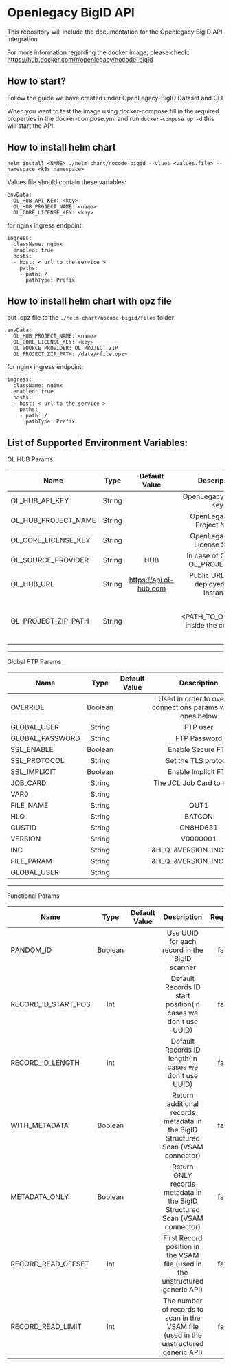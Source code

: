 # Openlegacy BigID API
This repository will include the documentation for the Openlegacy BigID API integration 

For more information regarding the docker image, please check: https://hub.docker.com/r/openlegacy/nocode-bigid

## How to start?
Follow the guide we have created under OpenLegacy-BigID Dataset and CLI

When you want to test the image using docker-compose fill in the required properties in the docker-compose.yml and run `docker-compose up -d` this will start the API.

## How to install helm chart

`helm install <NAME> ./helm-chart/nocode-bigid --vlues <values.file> --namespace <k8s namespace>`

Values file should contain these variables:
```
envData:
  OL_HUB_API_KEY: <key>
  OL_HUB_PROJECT_NAME: <name>
  OL_CORE_LICENSE_KEY: <key>
```
for nginx ingress endpoint:

```
ingress:
  className: nginx
  enabled: true
  hosts:
  - host: < url to the service >
    paths:
    - path: /
      pathType: Prefix
```
## How to install helm chart with opz file
put .opz file to the `./helm-chart/nocode-bigid/files` folder
```
envData:
  OL_HUB_PROJECT_NAME: <name>
  OL_CORE_LICENSE_KEY: <key>
  OL_SOURCE_PROVIDER: OL_PROJECT_ZIP
  OL_PROJECT_ZIP_PATH: /data/<file.opz>
```
for nginx ingress endpoint:

```
ingress:
  className: nginx
  enabled: true
  hosts:
  - host: < url to the service >
    paths:
    - path: /
      pathType: Prefix
```

## List of Supported Environment Variables:

OL HUB Params:

| Name | Type | Default Value | Description | Required |
| ------------- |:-------------:| :-------------:| :-------------:| :-------------:|
| OL_HUB_API_KEY     | String     | | OpenLegacy Hub API Key | true|
| OL_HUB_PROJECT_NAME     | String    | |OpenLegacyHub Project Name| true|
| OL_CORE_LICENSE_KEY     | String     | |OpenLegacyHub License String | true|
| OL_SOURCE_PROVIDER     | String     | HUB|  In case of OPZ use OL_PROJECT_ZIP  | false|
| OL_HUB_URL     | String    |  https://api.ol-hub.com| Public URL of the deployed Hub Instance| false|
| OL_PROJECT_ZIP_PATH     | String    |  | <PATH_TO_OPZ_FILE> inside the container| true ONLY when using OPZ|

---
Global FTP Params

| Name | Type | Default Value | Description | Required |
| ------------- |:-------------:| :-------------:| :-------------:| :-------------:|
| OVERRIDE     | Boolean  | | Used in order to override connections params with the ones below  | false|
| GLOBAL_USER     | String     | | FTP user| false
| GLOBAL_PASSWORD     | String     | |FTP Password| false|
| SSL_ENABLE     | Boolean     |  | Enable Secure FTP| false|
| SSL_PROTOCOL     | String    | | Set the TLS protocol| false|
| SSL_IMPLICIT     | Boolean    |  | Enable Implicit FTP| false|
| JOB_CARD     | String     | | The JCL Job Card to submit| false|
| VAR0     | String     | | | false|
| FILE_NAME     | String     | | OUT1| false|
| HLQ     | String     | | BATCON| false|
| CUSTID     | String     | | CN8HD631| false|
| VERSION     | String     | | V0000001| false|
| INC     | String     | | &HLQ..&VERSION..INCLUDES| false|
| FILE_PARAM     | String     | | &HLQ..&VERSION..INCLUDES| false|
| GLOBAL_USER     | String     | | | false|

---
Functional Params

| Name | Type | Default Value | Description | Required |
| ------------- |:-------------:| :-------------:| :-------------:| :-------------:|
| RANDOM_ID     | Boolean  | | Use UUID for each record in the BigID scanner  | false|
| RECORD_ID_START_POS     | Int     | | Default Records ID start position(in cases we don't use UUID)| false
| RECORD_ID_LENGTH     | Int     | |Default Records ID length(in cases we don't use UUID)| false|
| WITH_METADATA     | Boolean     |  | Return additional records metadata in the BigID Structured Scan (VSAM connector)| false|
| METADATA_ONLY     | Boolean    | | Return ONLY records metadata  in the BigID Structured Scan (VSAM connector)| false|
| RECORD_READ_OFFSET     | Int    |  | First Record position in the VSAM file (used in the unstructured generic API)| false|
| RECORD_READ_LIMIT     | Int    |  | The number of records to scan in the VSAM file (used in the unstructured generic API)| false|


      
